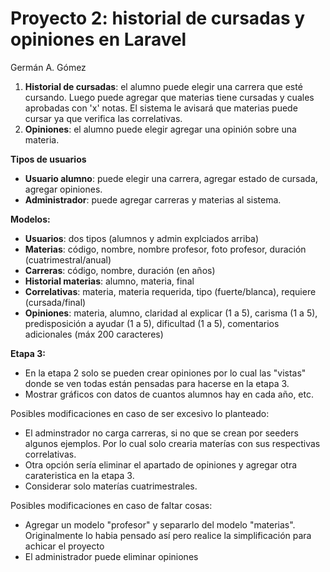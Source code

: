 # Proyecto 2: historial de cursadas y opiniones en Laravel
Germán A. Gómez

<ol>
    <li>
        <b>Historial de cursadas</b>: el alumno puede elegir una carrera que esté cursando. Luego puede agregar que materias tiene cursadas y cuales aprobadas con 'x' notas. El sistema le avisará que materias puede cursar ya que verifica las correlativas.
    </li>
    <li>
        <b>Opiniones</b>: el alumno puede elegir agregar una opinión sobre una materia.
    </li>
</ol>


<b>Tipos de usuarios</b>
<ul>
    <li><b>Usuario alumno</b>: puede elegir una carrera, agregar estado de cursada, agregar opiniones.</li>
    <li><b>Administrador</b>: puede agregar carreras y materias al sistema.</li>
</ul>
    
<b>Modelos: </b>
<ul>
    <li><b>Usuarios</b>: dos tipos (alumnos y admin explciados arriba)</li>
    <li><b>Materias</b>: código, nombre, nombre profesor, foto profesor, duración (cuatrimestral/anual)</li>
    <li><b>Carreras</b>: código, nombre, duración (en años)</li>
    <li><b>Historial materias</b>: alumno, materia, final</li>
    <li><b>Correlativas</b>: materia, materia requerida, tipo (fuerte/blanca), requiere (cursada/final)</li> 
    <li><b>Opiniones</b>: materia, alumno, claridad al explicar (1 a 5), carisma (1 a 5), predisposición a ayudar (1 a 5), dificultad (1 a 5), comentarios adicionales (máx 200 caracteres)</li>
</ul>

<b>Etapa 3:</b>
<ul>
    <li>En la etapa 2 solo se pueden crear opiniones por lo cual las "vistas" donde se ven todas están pensadas para hacerse en la etapa 3.</li>
    <li>Mostrar gráficos con datos de cuantos alumnos hay en cada año, etc.</li>
</ul>

Posibles modificaciones en caso de ser excesivo lo planteado:
<ul>
    <li>El adminstrador no carga carreras, si no que se crean por seeders algunos ejemplos. Por lo cual solo crearia materías con sus respectivas correlativas.</li>
    <li>Otra opción sería eliminar el apartado de opiniones y agregar otra carateristica en la etapa 3.</li>
    <li>Considerar solo materías cuatrimestrales.</li>
</ul>

Posibles modificaciones en caso de faltar cosas:
<ul>
    <li>Agregar un modelo "profesor" y separarlo del modelo "materias". Originalmente lo habia pensado así pero realice la simplificación para achicar el proyecto</li>
    <li>El administrador puede eliminar opiniones</li>
</ul>
